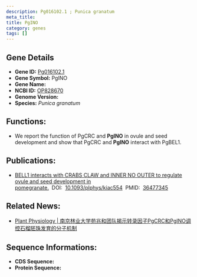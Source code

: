 ```yaml
---
description: Pg016102.1 ; Punica granatum
meta_title:
title: PgINO
category: genes
tags: []
---
```


## Gene Details
- **Gene ID:**	[Pg016102.1](Pg016102.1)
- **Gene Symbol:** PgINO
- **Gene Name:** 
- **NCBI ID:** [OP828670](https://www.ncbi.nlm.nih.gov/gene/?term=OP828670)
- **Genome Version:** []()
- **Species:** *Punica granatum*

## Functions:
   - We report the function of PgCRC and **PgINO** in ovule and seed development and show that PgCRC and **PgINO** interact with PgBEL1. 

## Publications:
   - [BELL1 interacts with CRABS CLAW and INNER NO OUTER to regulate ovule and seed development in pomegranate.]( https://academic.oup.com/plphys/article/191/2/1066/6881758?login=true)&nbsp;&nbsp;DOI:&nbsp;&nbsp;[10.1093/plphys/kiac554](https://academic.oup.com/plphys/article/191/2/1066/6881758?login=true)&nbsp;&nbsp;PMID:&nbsp;&nbsp;[36477345](https://pubmed.ncbi.nlm.nih.gov/36477345/)

## Related News:
   - [Plant Physiology | 南京林业大学苑兆和团队揭示转录因子PgCRC和PgINO调控石榴胚珠发育的分子机制](https://mp.weixin.qq.com/s?__biz=Mzg3MDEwNDEyMg==&mid=2247542683&idx=6&sn=00c1a0e21cca853945def2d452a7807b&chksm=ce908acef9e703d825470698c33895d8348c9319f3b0e7fc9bee786b9e6114dd152a85ed0ca4&scene=27#wechat_redirect)

## Sequence Informations:
- **CDS Sequence:**
- **Protein Sequence:**
